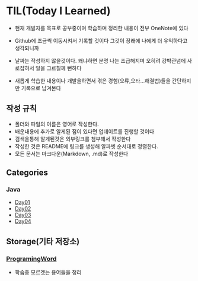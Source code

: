 # TIL(Today I Learned)
- 현재 개발자를 목표로 공부중이며 학습하며 정리한 내용이 전부 OneNote에 있다
- Github에 조금씩 이동시켜서 기록할 것이다 그것이 장래에 나에게 더 유익하다고 생각되니까
- 날짜는 작성하지 않을것이다. 왜냐하면 분명 나는 조급해지며 오히려 강박관념에 사로잡혀서 일을 그르칠께 뻔하다 

- 새롭게 학습한 내용이나 개발을하면서 겪은 경험(오류,오타...해결법)들을 간단하지만 기록으로 남겨본다

## 작성 규칙
- 폴더와 파일의 이름은 영어로 작성한다.
- 배운내용에 추가로 알게된 점이 있다면 업데이트를 진행할 것이다
- 검색을통해 알게된것은 외부링크를 첨부해서 작성한다
- 작성한 것은 README에 링크를 생성해 알파벳 순서대로 정렬한다.
- 모든 문서는 마크다운(Markdown, .md)로 작성한다


## Categories
### Java
- [Day01](https://github.com/JaeHyun-Ban/TIL/blob/master/Java/Day01.md)
- [Day02](https://github.com/JaeHyun-Ban/TIL/blob/master/Java/Day02.md)
- [Day03](https://github.com/JaeHyun-Ban/TIL/blob/master/Java/Day03.md)
- [Day04](https://github.com/JaeHyun-Ban/TIL/blob/master/Java/Day04.md)


## Storage(기타 저장소)
### [ProgramingWord](https://github.com/JaeHyun-Ban/TIL/tree/master/Storage/ProgramingWord)
- 학습중 모르겟는 용어들을 정리
